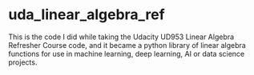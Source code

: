 # uda_linear_algebra_ref

This is the code I did while taking the Udacity UD953 Linear Algebra Refresher Course code,
and it became a python library of linear algebra functions for use in machine learning,
deep learning, AI or data science projects.
